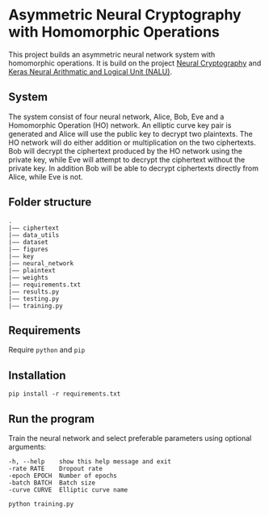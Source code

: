 # Asymmetric Neural Cryptography with Homomorphic Operations

This project builds an asymmetric neural network system with homomorphic operations. It is build on the project [Neural Cryptography](https://github.com/minawoien/Neural-Cryptography) and [Keras Neural Arithmatic and Logical Unit (NALU)](https://github.com/titu1994/keras-neural-alu/tree/master). 

## System
The system consist of four neural network, Alice, Bob, Eve and a Homomorphic Operation (HO) network. An elliptic curve key pair is generated and Alice will use the public key to decrypt two plaintexts. The HO network will do either addition or multiplication on the two ciphertexts. Bob will decrypt the ciphertext produced by the HO network using the private key, while Eve will attempt to decrypt the ciphertext without the private key. In addition Bob will be able to decrypt ciphertexts directly from Alice, while Eve is not.

## Folder structure

    .
    |–– ciphertext                    
    |–– data_utils                  
    |–– dataset
    |–– figures
    |–– key
    |–– neural_network
    |–– plaintext
    |–– weights
    |–– requirements.txt
    |–– results.py
    |–– testing.py
    |–– training.py


## Requirements
Require `python` and `pip`

## Installation
```
pip install -r requirements.txt
```

## Run the program
Train the neural network and select preferable parameters using optional arguments:
  ```
  -h, --help    show this help message and exit
  -rate RATE    Dropout rate
  -epoch EPOCH  Number of epochs
  -batch BATCH  Batch size
  -curve CURVE  Elliptic curve name
  ```

```
python training.py
```